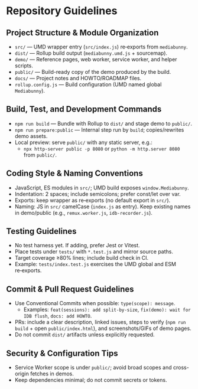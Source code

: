 # Repository Guidelines

## Project Structure & Module Organization
- `src/` — UMD wrapper entry (`src/index.js`) re‑exports from `mediabunny`.
- `dist/` — Rollup build output (`mediabunny.umd.js` + sourcemap).
- `demo/` — Reference pages, web worker, service worker, and helper scripts.
- `public/` — Build-ready copy of the demo produced by the build.
- `docs/` — Project notes and HOWTO/ROADMAP files.
- `rollup.config.js` — Build configuration (UMD named global `Mediabunny`).

## Build, Test, and Development Commands
- `npm run build` — Bundle with Rollup to `dist/` and stage demo to `public/`.
- `npm run prepare:public` — Internal step run by `build`; copies/rewrites demo assets.
- Local preview: serve `public/` with any static server, e.g.:
  - `npx http-server public -p 8080` or `python -m http.server 8080` from `public/`.

## Coding Style & Naming Conventions
- JavaScript, ES modules in `src/`; UMD build exposes `window.Mediabunny`.
- Indentation: 2 spaces; include semicolons; prefer const/let over var.
- Exports: keep wrapper as re‑exports (no default export in `src/`).
- Naming: JS in `src/` camelCase (`index.js` as entry). Keep existing names in demo/public (e.g., `remux.worker.js`, `idb-recorder.js`).

## Testing Guidelines
- No test harness yet. If adding, prefer Jest or Vitest.
- Place tests under `tests/` with `*.test.js` and mirror source paths.
- Target coverage ≥80% lines; include build check in CI.
- Example: `tests/index.test.js` exercises the UMD global and ESM re‑exports.

## Commit & Pull Request Guidelines
- Use Conventional Commits when possible: `type(scope): message`.
  - Examples: `feat(sessions): add split-by-size`, `fix(demo): wait for IDB flush`, `docs: add HOWTO`.
- PRs: include a clear description, linked issues, steps to verify (`npm run build` + open `public/index.html`), and screenshots/GIFs of demo pages.
- Do not commit `dist/` artifacts unless explicitly requested.

## Security & Configuration Tips
- Service Worker scope is under `public/`; avoid broad scopes and cross-origin fetches in demos.
- Keep dependencies minimal; do not commit secrets or tokens.
